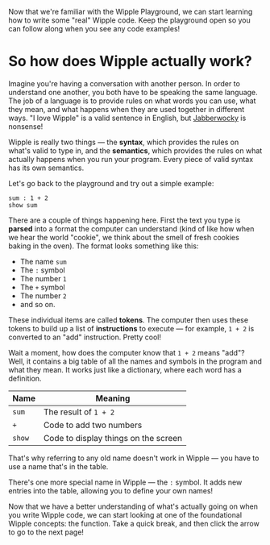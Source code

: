Now that we're familiar with the Wipple Playground, we can start learning how to write some "real" Wipple code. Keep the playground open so you can follow along when you see any code examples!

# So how does Wipple actually work?

Imagine you're having a conversation with another person. In order to understand one another, you both have to be speaking the same language. The job of a language is to provide rules on what words you can use, what they mean, and what happens when they are used together in different ways. "I love Wipple" is a valid sentence in English, but [Jabberwocky](https://www.poetryfoundation.org/poems/42916/jabberwocky) is nonsense!

Wipple is really two things — the **syntax**, which provides the rules on what's valid to type in, and the **semantics**, which provides the rules on what actually happens when you run your program. Every piece of valid syntax has its own semantics.

Let's go back to the playground and try out a simple example:

```wipple
sum : 1 + 2
show sum
```

There are a couple of things happening here. First the text you type is **parsed** into a format the computer can understand (kind of like how when we hear the world "cookie", we think about the smell of fresh cookies baking in the oven). The format looks something like this:

-   The name `sum`
-   The `:` symbol
-   The number `1`
-   The `+` symbol
-   The number `2`
-   and so on.

These individual items are called **tokens**. The computer then uses these tokens to build up a list of **instructions** to execute — for example, `1 + 2` is converted to an "add" instruction. Pretty cool!

Wait a moment, how does the computer know that `1 + 2` means "add"? Well, it contains a big table of all the names and symbols in the program and what they mean. It works just like a dictionary, where each word has a definition.

| Name   | Meaning                              |
| ------ | ------------------------------------ |
| `sum`  | The result of `1 + 2`                |
| `+`    | Code to add two numbers              |
| `show` | Code to display things on the screen |

That's why referring to any old name doesn't work in Wipple — you have to use a name that's in the table.

There's one more special name in Wipple — the `:` symbol. It adds new entries into the table, allowing you to define your own names!

Now that we have a better understanding of what's actually going on when you write Wipple code, we can start looking at one of the foundational Wipple concepts: the function. Take a quick break, and then click the arrow to go to the next page!
